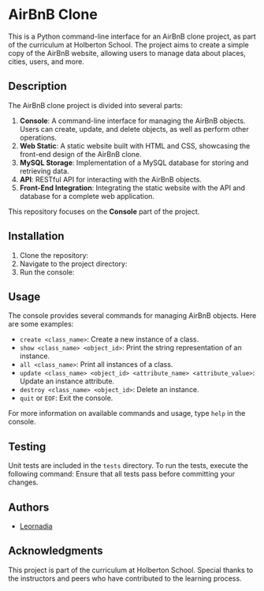 # AirBnB Clone

This is a Python command-line interface for an AirBnB clone project, as part of the curriculum at Holberton School. The project aims to create a simple copy of the AirBnB website, allowing users to manage data about places, cities, users, and more.

## Description

The AirBnB clone project is divided into several parts:

1. **Console**: A command-line interface for managing the AirBnB objects. Users can create, update, and delete objects, as well as perform other operations.
2. **Web Static**: A static website built with HTML and CSS, showcasing the front-end design of the AirBnB clone.
3. **MySQL Storage**: Implementation of a MySQL database for storing and retrieving data.
4. **API**: RESTful API for interacting with the AirBnB objects.
5. **Front-End Integration**: Integrating the static website with the API and database for a complete web application.

This repository focuses on the **Console** part of the project.

## Installation

1. Clone the repository:
2. Navigate to the project directory:
3. Run the console:
## Usage

The console provides several commands for managing AirBnB objects. Here are some examples:

- `create <class_name>`: Create a new instance of a class.
- `show <class_name> <object_id>`: Print the string representation of an instance.
- `all <class_name>`: Print all instances of a class.
- `update <class_name> <object_id> <attribute_name> <attribute_value>`: Update an instance attribute.
- `destroy <class_name> <object_id>`: Delete an instance.
- `quit` or `EOF`: Exit the console.

For more information on available commands and usage, type `help` in the console.

## Testing

Unit tests are included in the `tests` directory. To run the tests, execute the following command:
Ensure that all tests pass before committing your changes.

## Authors

- [Leornadia ](https://github.com/your-Leornadia)


## Acknowledgments

This project is part of the curriculum at Holberton School. Special thanks to the instructors and peers who have contributed to the learning process.

